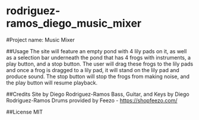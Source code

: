 # rodriguez-ramos_diego_music_mixer
#Project name:
Music Mixer

##Usage
The site will feature an empty pond with 4 lily pads on it, as well as a selection bar underneath the pond that has 4 frogs with instruments, a play button, and a stop button.
The user will drag these frogs to the lily pads and once a frog is dragged to a lily pad, it will stand on the lily pad and produce sound.
The stop button will stop the frogs from making noise, and the play button will resume playback.

##Credits
Site by Diego Rodriguez-Ramos
Bass, Guitar, and Keys by Diego Rodriguez-Ramos
Drums provided by Feezo - https://shopfeezo.com/

##License
MIT